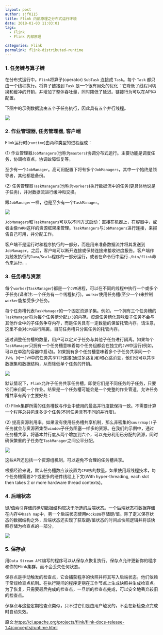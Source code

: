 ```yaml
---
layout: post
author: sjf0115
title: Flink 内部原理之分布式运行环境
date: 2018-01-03 11:03:01
tags:
  - Flink
  - Flink 内部原理

categories: Flink
permalink: flink-distributed-runtime
---
```


### 1. 任务链与算子链

在分布式运行中，`Flink`将算子(operator) `SubTask` 连接成 `Task`。每个 `Task` 都只由一个线程执行。将算子链接到 `Task` 是一个很有用处的优化：它降低了线程间切换和缓冲的开销，并增加了整体吞吐量，同时降低了延迟。链接行为可以在API中配置。

下图中的示例数据流由五个子任务执行，因此具有五个并行线程。

![](https://github.com/sjf0115/PubLearnNotes/blob/master/image/Flink/Flink%20%E5%88%86%E5%B8%83%E5%BC%8F%E8%BF%90%E8%A1%8C%E7%8E%AF%E5%A2%83-1.png?raw=true)

### 2. 作业管理器, 任务管理器, 客户端

Flink运行时(`runtime`)由两种类型的进程组成：

(1) 作业管理器`JobManagers`(也称为`masters`)协调分布式运行。主要功能是调度任务，协调检查点，协调故障恢复等。

至少有一个`JobManager`。高可用配置下将有多个`JobManagers`，其中一个始终是领导者，其他都是备份。

(2) 任务管理器`TaskManagers`(也称为`workers`)执行数据流中的任务(更具体地说是子任务)，并对数据流进行缓冲和交换。

跟`JobManager`一样，也是至少有一个`TaskManager`。

![](https://github.com/sjf0115/PubLearnNotes/blob/master/image/Flink/Flink%20%E5%88%86%E5%B8%83%E5%BC%8F%E8%BF%90%E8%A1%8C%E7%8E%AF%E5%A2%83-2.png?raw=true)

`JobManagers`和`TaskManagers`可以以不同方式启动：直接在机器上，在容器中，或者由像`YARN`这样的资源框架来管理。`TaskManagers`与`JobManagers`进行连接，来报告自己可用，并分配工作。

客户端不是运行时和程序执行的一部分，而是用来准备数据流并将其发送到`JobManager`。之后，客户端可以断开连接或保持连接来接收进度报告。客户端作为触发执行的`Java`/`Scala`程序的一部分运行，或者在命令行中运行`./bin/flink`命令来运行....

### 3. 任务槽与资源

每个`worker`(`TaskManager`)都是一个`JVM`进程，可以在不同的线程中执行一个或多个子任务(译者注:一个任务有一个线程执行)。`worker`使用任务槽(至少一个)来控制`worker`能接受多少任务。

每个任务槽代表`TaskManager`的一个固定资源子集。例如，一个拥有三个任务槽的`TaskManager`将为每个任务槽分配`1/3`的内存。资源任务槽化意味着子任务不会与其他作业中的子任务争夺内存，而是任务具有一定数量的保留托管内存。请注意，这里不会对`CPU`进行隔离。目前任务槽只分离任务的托管内存。

通过调整任务槽的数量，用户可以定义子任务与其他子任务进行隔离。如果每个`TaskManager`只拥有一个任务槽意味着每个任务组都会在独立的`JVM`中运行(例如，可以在单独的容器中启动)。如果拥有多个任务槽意味着多个子任务共享同一个`JVM`。同一`JVM`中的任务共享`TCP`连接(通过多路复用)和心跳消息，他们也可以共享数据集和数据结构，从而降低单个任务的开销。

![](https://github.com/sjf0115/PubLearnNotes/blob/master/image/Flink/Flink%20%E5%88%86%E5%B8%83%E5%BC%8F%E8%BF%90%E8%A1%8C%E7%8E%AF%E5%A2%83-3.png?raw=true)

默认情况下，`Flink`允许子任务共享任务槽，即使它们是不同任务的子任务，只要它们来自同一个作业。结果是一个任务槽可能会是一个完整的作业管道。允许任务槽共享有两个主要好处：

(1) Flink集群所需的任务槽数与作业中使用的最高并行度数保持一致。不需要计算一个程序总共包含多少个任务(不同任务具有不同的并行度)。

(2) 提高资源利用率。如果没有使用任务槽共享机制，那么非密集的`sour/map()`子任务就会与资源密集型`window`子任务阻塞一样多的资源。在我们的示例中，通过任务槽共享，将基本并行度从两个增加到六个，可以充分利用已分配的资源，同时确保繁重的子任务在`TaskManager`之间公平分配。

![](https://github.com/sjf0115/PubLearnNotes/blob/master/image/Flink/Flink%20%E5%88%86%E5%B8%83%E5%BC%8F%E8%BF%90%E8%A1%8C%E7%8E%AF%E5%A2%83-4.png?raw=true)

这些API还包括一个资源组机制，可以避免不合理的任务槽共享。

根据经验来说，默认任务槽数应该设置为`CPU`核的数量。如果使用超线程技术，每个任务槽需要2个或更多的硬件线程上下文(With hyper-threading, each slot then takes 2 or more hardware thread contexts)。

### 4. 后端状态

键/值索引存储的确切数据结构取决于所选的后端状态。一个后端状态将数据存储在内存中`hash map`中，另一个后端状态使用`RocksDB`存储键/值。除了定义保存状态的数据结构之外，后端状态还实现了获取键/值状态的时间点快照逻辑并将该快照存储为检查点的一部分。

![](https://github.com/sjf0115/PubLearnNotes/blob/master/image/Flink/Flink%20%E5%88%86%E5%B8%83%E5%BC%8F%E8%BF%90%E8%A1%8C%E7%8E%AF%E5%A2%83-5.png?raw=true)

### 5. 保存点

用`Data Stream API`编写的程序可以从保存点恢复执行。保存点允许更新你的程序和你的Flink集群，而不会丢失任何状态。

保存点是手动触发的检查点，它会捕获程序的快照并将其写入后端状态。他们依赖于常规检查点机制。在执行期间的程序定期在工作节点上生成快照并生成检查点。为了恢复，只需要最后完成的检查点，一旦新的检查点完成，可以安全地丢弃较旧的检查点。

保存点与这些定期检查点类似，只不过它们是由用户触发的，不会在新检查点完成时自动失效。


原文:https://ci.apache.org/projects/flink/flink-docs-release-1.4/concepts/runtime.html
